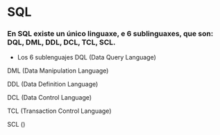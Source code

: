 # SQL
### En SQL existe un único linguaxe, e 6 sublinguaxes, que son: DQL, DML, DDL, DCL, TCL, SCL.
- Los 6 sublenguajes
DQL (Data Query Language)

DML (Data Manipulation Language)

DDL (Data Definition Language)

DCL (Data Control Language)

TCL (Transaction Control Language)

SCL ()
